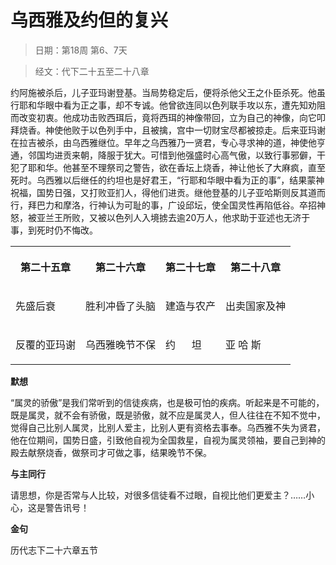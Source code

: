 # 乌西雅及约但的复兴 

> 日期：第18周 第6、7天

> 经文：代下二十五至二十八章

约阿施被杀后，儿子亚玛谢登基。当局势稳定后，便将杀他父王之仆臣杀死。他虽行耶和华眼中看为正之事，却不专诚。他曾欲连同以色列联手攻以东，遭先知劝阻而改变初衷。他成功击败西珥后，竟将西珥的神像带回，立为自己的神像，向它叩拜烧香。神使他败于以色列手中，且被擒，宫中一切财宝尽都被掠走。后来亚玛谢在拉吉被杀，由乌西雅继位。早年之乌西雅乃一贤君，专心寻求神的道，神使他亨通，邻国均进贡来朝，降服于犹大。可惜到他强盛时心高气傲，以致行事邪僻，干犯了耶和华。他甚至不理祭司之警告，欲在香坛上烧香，神让他长了大麻疯，直至死时。乌西雅以后继任的约坦也是好君王，“行耶和华眼中看为正的事”，结果蒙神祝福，国势日强，又打败亚扪人，得他们进贡。继他登基的儿子亚哈斯则反其道而行，拜巴力和摩洛，行神认为可耻的事，广设邱坛，使全国灵性再陷低谷。卒招神怒，被亚兰王所败，又被以色列人入境掳去逾20万人，他求助于亚述也无济于事，到死时仍不悔改。

<table>
 <tbody>
  <tr>
   <th><p>第二十五章</p></th>
   <th><p>第二十六章</p></th>
   <th><p>第二十七章</p></th>
   <th><p>第二十八章</p></th>
  </tr>
  <tr>
   <td><p>先盛后衰</p></td>
   <td><p>胜利冲昏了头脑</p></td>
   <td><p>建造与农产</p></td>
   <td><p>出卖国家及神</p></td>
  </tr>
  <tr>
   <td><p>反覆的亚玛谢</p></td>
   <td><p>乌西雅晚节不保</p></td>
   <td><p>约&nbsp;&nbsp;&nbsp;&nbsp;&nbsp; 坦</p></td>
   <td><p>亚 哈 斯</p></td>
  </tr>
 </tbody>
</table>

**默想**

“属灵的骄傲”是我们常听到的信徒疾病，也是极可怕的疾病。听起来是不可能的，既是属灵，就不会有骄傲，既是骄傲，就不应是属灵人，但人往往在不知不觉中，觉得自己比别人属灵，比别人爱主，比别人更有资格去事奉。乌西雅不失为贤君，他在位期间，国势日盛，引致他自视为全国救星，自视为属灵领袖，要自己到神的殿去献祭烧香，做祭司才可做之事，结果晚节不保。

**与主同行**

请思想，你是否常与人比较，对很多信徒看不过眼，自视比他们更爱主？……小心，这是警告讯号！

**金句**

历代志下二十六章五节



